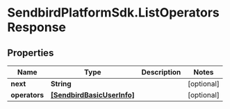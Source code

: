 # SendbirdPlatformSdk.ListOperatorsResponse

## Properties

Name | Type | Description | Notes
------------ | ------------- | ------------- | -------------
**next** | **String** |  | [optional] 
**operators** | [**[SendbirdBasicUserInfo]**](SendbirdBasicUserInfo.md) |  | [optional] 



